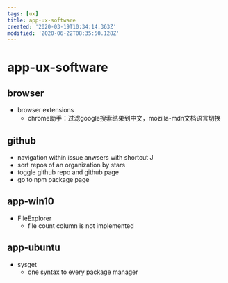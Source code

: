 ```yaml
---
tags: [ux]
title: app-ux-software
created: '2020-03-19T10:34:14.363Z'
modified: '2020-06-22T08:35:50.128Z'
---
```


# app-ux-software


## browser
- browser extensions
  - chrome助手：过滤google搜索结果到中文，mozilla-mdn文档语言切换
  

## github
- navigation within issue anwsers with shortcut J
- sort repos of an organization by stars
- toggle github repo and github page
- go to npm package page

## app-win10
- FileExplorer
  - file count column is not implemented


## app-ubuntu
- sysget
  - one syntax to every package manager
